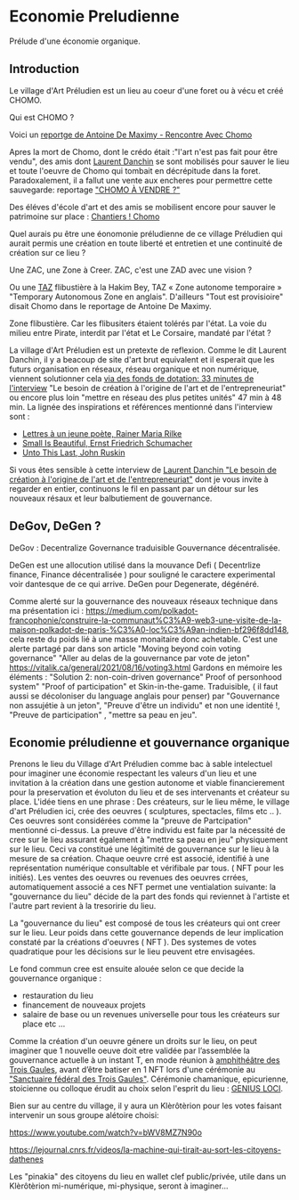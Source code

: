 # Economie Preludienne
Prélude d'une économie organique. 



## Introduction

Le village d'Art Préludien est un lieu au coeur d'une foret ou à vécu et créé CHOMO.

Qui est CHOMO ? 

Voici un [reportge de Antoine De Maximy - Rencontre Avec Chomo](https://www.youtube.com/watch?v=ksZHabIC5js)

Apres la mort de Chomo, dont le crédo était :"l'art n'est pas fait pour être vendu", des amis dont [Laurent Danchin](https://fr.wikipedia.org/wiki/Laurent_Danchin) se sont mobilisés pour sauver le lieu et toute l'oeuvre de Chomo qui tombait en décrépitude dans la foret. 
Paradoxalement, il a fallut une vente aux encheres pour permettre cette sauvegarde: reportage ["CHOMO À VENDRE ?"](https://www.youtube.com/watch?v=4nGTL5TVLMo)

Des éléves d'école d'art et des amis se mobilisent encore pour sauver le patrimoine sur place : [Chantiers ! Chomo](https://www.youtube.com/watch?v=WRH941lT8HQ)

Quel aurais pu être une éonomonie préludienne de ce village Préludien qui aurait permis une création en toute liberté et entretien et une continuité de création sur ce lieu ?

Une ZAC, une Zone à Creer. ZAC, c'est une ZAD avec une vision ?

Ou une [TAZ](https://fr.wikipedia.org/wiki/Zone_autonome_temporaire) flibustière à la Hakim Bey, TAZ « Zone autonome temporaire » "Temporary Autonomous Zone en anglais". D'ailleurs "Tout est provisioire" disait Chomo dans le reportage de Antoine De Maximy.

Zone flibustière. Car les flibusiters étaient tolérés par l'état. La voie du milieu entre Pirate, interdit par l'état et Le Corsaire, mandaté par l'état ?

La village d'Art Préludien est un pretexte de reflexion. 
Comme le dit Laurent Danchin, il y a beacoup de site d'art brut equivalent et il esperait que les futurs organisation en réseaux, réseau organique et non numérique, viennent solutionner cela [via des fonds de dotation: 33 minutes de l'interview](https://youtu.be/TonwphxSwak?t=2026) "Le besoin de création à l'origine de l'art et de l'entrepreneuriat"  ou encore plus loin "mettre en réseau des plus petites unités" 47 min à 48 min. La lignée des inspirations et références mentionné dans l'interview sont :
- [Lettres à un jeune poète, Rainer Maria Rilke](https://fr.wikipedia.org/wiki/Lettres_%C3%A0_un_jeune_po%C3%A8te)
- [Small Is Beautiful, Ernst Friedrich Schumacher](https://fr.wikipedia.org/wiki/Small_is_beautiful)
- [Unto This Last, John Ruskin](https://fr.wikipedia.org/wiki/Unto_This_Last)

Si vous êtes sensible à cette interview de [Laurent Danchin "Le besoin de création à l'origine de l'art et de l'entrepreneuriat"](https://youtu.be/TonwphxSwak) dont je vous invite à regarder en entier, continuons le fil en passant par un détour sur les nouveaux résaux et leur balbutiement de gouvernance.




## DeGov, DeGen ?

DeGov : Decentralize Governance traduisible Gouvernance décentralisée.

DeGen est une allocution utilisé dans la mouvance Defi ( Decentrlize finance, Finance décentralisée ) pour souligné le caractere experimental voir dantesque de ce qui arrive. DeGen pour Degenerate, dégénéré.

Comme alerté sur la gouvernance des nouveaux réseaux technique dans ma présentation ici : https://medium.com/polkadot-francophonie/construire-la-communaut%C3%A9-web3-une-visite-de-la-maison-polkadot-de-paris-%C3%A0-loc%C3%A9an-indien-bf296f8dd148, cela reste du poids lié à une masse monaitaire donc achetable.
C'est une alerte partagé par dans son article "Moving beyond coin voting governance" "Aller au delas de la gouvernance par vote de jeton"  https://vitalik.ca/general/2021/08/16/voting3.html
Gardons en mémoire les éléments : "Solution 2: non-coin-driven governance" Proof of personhood system" "Proof of participation" et Skin-in-the-game. 
Traduisible, ( il faut aussi se décoloniser du language anglais pour penser) par "Gouvernance non assujétie à un jeton", "Preuve d'être un individu" et non une identité !, "Preuve de participation" , "mettre sa peau en jeu".

## Economie préludienne et gouvernance organique

Prenons le lieu du Village d'Art Préludien comme bac à sable intelectuel pour imaginer une économie respectant les valeurs d'un lieu et une invitation à la création dans une gestion autonome et viable financierement pour la preservation et évoluton du lieu et de ses intervenants et créateur su place.
L'idée tiens en une phrase :
Des créateurs, sur le lieu même, le village d'art Préludien ici, crée des oeuvres ( sculptures, spectacles, films etc .. ). Ces oeuvres sont considérées comme la "preuve de Partcipation" mentionné ci-dessus. La preuve d'être individu est faite par la nécessité de cree sur le lieu assurant également à "mettre sa peau en jeu" physiquement sur le lieu. Ceci va constitué une légitimité de gouvernance sur le lieu à la mesure de sa création.
Chaque oeuvre crré est associé, identifié à une représentation numérique consultable et vérifibale par tous.  ( NFT pour les initiés).
Les ventes des oeuvres ou revenues des oeuvres crrées, automatiquement associé a ces NFT permet une ventialation suivante: 
la "gouvernance du lieu" décide de la part des fonds qui reviennet à l'artiste et l'autre part revient à la tresoririe du lieu.

La "gouvernance du lieu" est composé de tous les créateurs qui ont creer sur le lieu. Leur poids dans cette gouvernance depends de leur implication constaté par la créations d'oeuvres ( NFT ). 
Des systemes de votes quadratique pour les décisions sur le lieu peuvent etre envisagées.


Le fond commun cree est ensuite alouée selon ce que decide la gouvernance organique :
- restauration du lieu
- financement de nouveaux projets
- salaire de base ou un revenues universelle pour tous les créateurs sur place etc ...


Comme la création d'un oeuvre génere un droits sur le lieu, on peut imaginer que 1 nouvelle oeuve doit etre validée par l’assemblée la gouvernance actuelle à un instant T, en mode réunion à [amphithéâtre des Trois Gaules](https://fr.wikipedia.org/wiki/Amphith%C3%A9%C3%A2tre_des_Trois_Gaules), avant d’être batiser en 1 NFT lors d'une cérémonie au ["Sanctuaire fédéral des Trois Gaules"](https://fr.wikipedia.org/wiki/Sanctuaire_f%C3%A9d%C3%A9ral_des_Trois_Gaules). Cérémonie chamanique, epicurienne, stoicienne ou colloque érudit au choix selon l'esprit du lieu : [GENIUS LOCI](https://fr.wikipedia.org/wiki/Genius_loci).

Bien sur au centre du village, il y aura un Klèrôtèrion pour les votes faisant intervenir un sous groupe alétoire choisi:

https://www.youtube.com/watch?v=bWV8MZ7N90o

https://lejournal.cnrs.fr/videos/la-machine-qui-tirait-au-sort-les-citoyens-dathenes

Les "pinakia" des citoyens du lieu  en wallet clef public/privée, utile dans un Klèrôtèrion mi-numérique, mi-physique, seront à imaginer...




